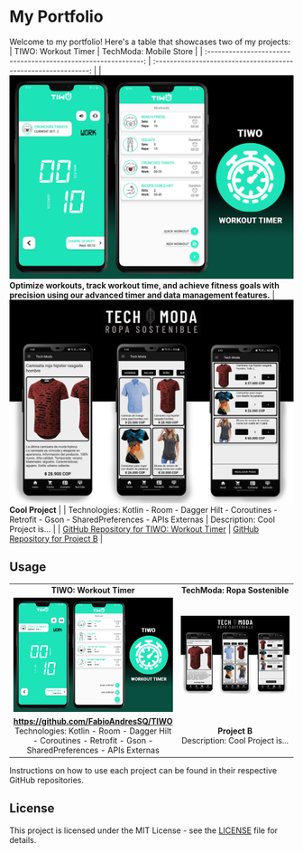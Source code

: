 # My Portfolio

Welcome to my portfolio! Here's a table that showcases two of my projects:
| TIWO: Workout Timer                                                      | TechModa: Mobile Store                                                      |
| :------------------------------------------------------------: | :------------------------------------------------------------: |
| ![TIWO: Workout Timer](https://github.com/FabioAndresSQ/FabioAndresSQ/blob/main/TiwoWorkoutTimer.jpg?raw=true) **Optimize workouts, track workout time, and achieve fitness goals with precision using our advanced timer and data management features.** | ![Project B](https://github.com/FabioAndresSQ/FabioAndresSQ/blob/main/TechModa.jpg?raw=true) **Cool Project**    |
| Technologies: Kotlin - Room - Dagger Hilt - Coroutines - Retrofit - Gson - SharedPreferences - APIs Externas                               | Description: Cool Project is...                                 |
| [GitHub Repository for TIWO: Workout Timer](https://github.com/FabioAndresSQ/TIWO) | [GitHub Repository for Project B](https://github.com/your-username/project-b) |

## Usage

<div align="center">
        <table>
                <tr>
                <td style="width: 50%; text-align: center;">
                    <strong>TIWO: Workout Timer</strong>
                </td>
                <td style="width: 50%; text-align: center;">
                    <strong>TechModa: Ropa Sostenible</strong>
                </td>
            </tr>
            <tr>
                <td style="width: 50%; text-align: center;">
                    <a href="https://github.com/FabioAndresSQ/TIWO">
                        <img src="https://github.com/FabioAndresSQ/FabioAndresSQ/blob/main/TiwoWorkoutTimer.jpg?raw=true" alt="TIWO: Workout Timer">
                    </a>
                </td>
                <td style="width: 50%; text-align: center;">
                    <a href="https://github.com/FabioAndresSQ/Tech-Moda">
                        <img src="https://github.com/FabioAndresSQ/FabioAndresSQ/blob/main/TechModa.jpg?raw=true" alt="TechModa">
                    </a>
                </td>
            </tr>
            <tr>
                <td style="width: 50%; text-align: center;">
                    <a href="https://github.com/FabioAndresSQ/TIWO"><strong>https://github.com/FabioAndresSQ/TIWO</strong></a><br>
                    Technologies: Kotlin - Room - Dagger Hilt - Coroutines - Retrofit - Gson - SharedPreferences - APIs Externas 
                </td>
                <td style="width: 50%; text-align: center;">
                    <strong>Project B</strong><br>
                    Description: Cool Project is...
                </td>
            </tr>
        </table>
    </div>


Instructions on how to use each project can be found in their respective GitHub repositories.

## License

This project is licensed under the MIT License - see the [LICENSE](LICENSE) file for details.
